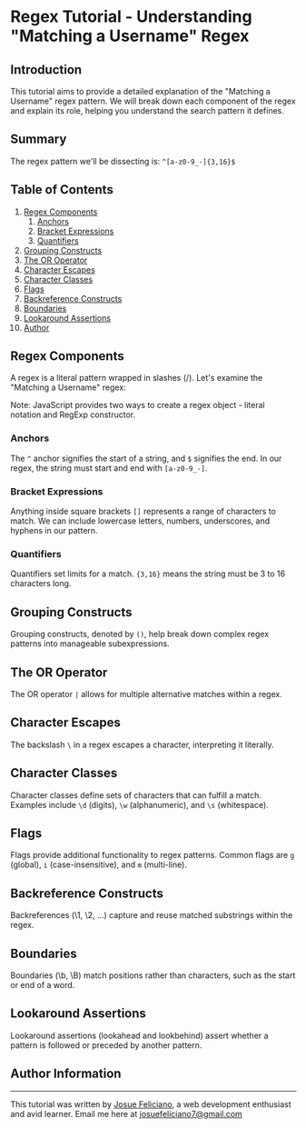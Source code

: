 # Regex Tutorial - Understanding "Matching a Username" Regex

## Introduction
This tutorial aims to provide a detailed explanation of the "Matching a Username" regex pattern. We will break down each component of the regex and explain its role, helping you understand the search pattern it defines.

## Summary
The regex pattern we'll be dissecting is: `^[a-z0-9_-]{3,16}$`

## Table of Contents
1. [Regex Components](#regex-components)
    1. [Anchors](#anchors)
    2. [Bracket Expressions](#bracket-expressions)
    3. [Quantifiers](#quantifiers)
2. [Grouping Constructs](#grouping-constructs)
3. [The OR Operator](#the-or-operator)
4. [Character Escapes](#character-escapes)
5. [Character Classes](#character-classes)
6. [Flags](#flags)
7. [Backreference Constructs](#backreference-constructs)
8. [Boundaries](#boundaries)
9. [Lookaround Assertions](#lookaround-assertions)
10. [Author](#author)

## Regex Components

A regex is a literal pattern wrapped in slashes (/). Let's examine the "Matching a Username" regex:

Note: JavaScript provides two ways to create a regex object - literal notation and RegExp constructor.

### Anchors
The `^` anchor signifies the start of a string, and `$` signifies the end. In our regex, the string must start and end with `[a-z0-9_-]`.

### Bracket Expressions
Anything inside square brackets `[]` represents a range of characters to match. We can include lowercase letters, numbers, underscores, and hyphens in our pattern.

### Quantifiers
Quantifiers set limits for a match. `{3,16}` means the string must be 3 to 16 characters long.

## Grouping Constructs

Grouping constructs, denoted by `()`, help break down complex regex patterns into manageable subexpressions.

## The OR Operator

The OR operator `|` allows for multiple alternative matches within a regex.

## Character Escapes

The backslash `\` in a regex escapes a character, interpreting it literally.

## Character Classes

Character classes define sets of characters that can fulfill a match. Examples include `\d` (digits), `\w` (alphanumeric), and `\s` (whitespace).

## Flags

Flags provide additional functionality to regex patterns. Common flags are `g` (global), `i` (case-insensitive), and `m` (multi-line).

## Backreference Constructs

Backreferences (\1, \2, ...) capture and reuse matched substrings within the regex.

## Boundaries

Boundaries (\b, \B) match positions rather than characters, such as the start or end of a word.

## Lookaround Assertions

Lookaround assertions (lookahead and lookbehind) assert whether a pattern is followed or preceded by another pattern.

## Author Information
------------------

This tutorial was written by [Josue Feliciano](https://github.com/JoFel7), a web development enthusiast and avid learner.
Email me here at [josuefeliciano7@gmail.com](josuefeliciano7@gmail.com)